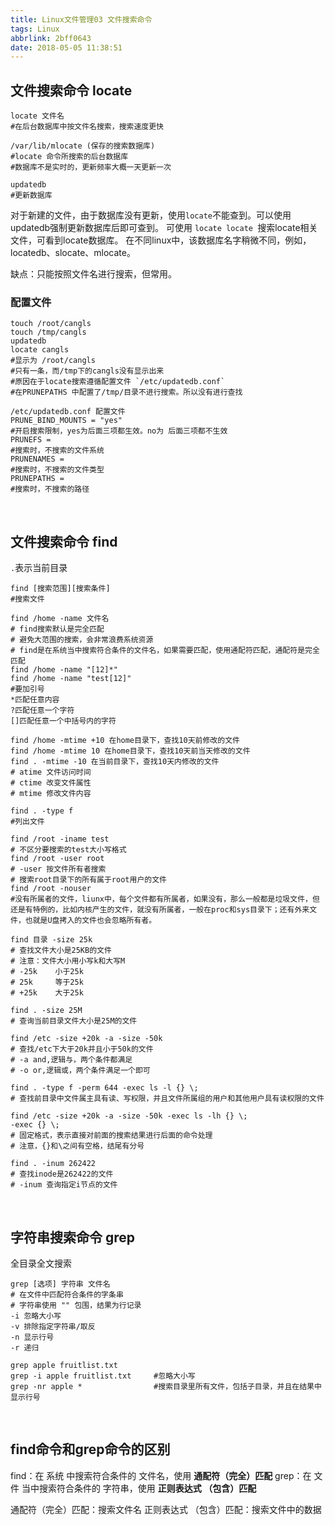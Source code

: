 ```yaml
---
title: Linux文件管理03 文件搜索命令
tags: Linux
abbrlink: 2bff0643
date: 2018-05-05 11:38:51
---
```




## 文件搜索命令 locate 
```
locate 文件名
#在后台数据库中按文件名搜索，搜索速度更快

/var/lib/mlocate (保存的搜索数据库)
#locate 命令所搜索的后台数据库
#数据库不是实时的，更新频率大概一天更新一次

updatedb
#更新数据库
```
对于新建的文件，由于数据库没有更新，使用`locate`不能查到。可以使用 updatedb强制更新数据库后即可查到。
可使用 `locate locate `搜索locate相关文件，可看到locate数据库。 
在不同linux中，该数据库名字稍微不同，例如，locatedb、slocate、mlocate。

缺点：只能按照文件名进行搜索，但常用。
<!--more-->
### 配置文件
```
touch /root/cangls
touch /tmp/cangls
updatedb
locate cangls
#显示为 /root/cangls  
#只有一条，而/tmp下的cangls没有显示出来
#原因在于locate搜索遵循配置文件 `/etc/updatedb.conf`
#在PRUNEPATHS 中配置了/tmp/目录不进行搜索。所以没有进行查找

/etc/updatedb.conf 配置文件
PRUNE_BIND_MOUNTS = "yes"
#开启搜索限制，yes为后面三项都生效。no为 后面三项都不生效
PRUNEFS = 
#搜索时，不搜索的文件系统
PRUNENAMES =
#搜索时，不搜索的文件类型
PRUNEPATHS =
#搜索时，不搜索的路径
```
<br />


## 文件搜索命令 find
`.`表示当前目录

```
find [搜索范围][搜索条件]
#搜索文件

find /home -name 文件名
# find搜索默认是完全匹配
# 避免大范围的搜索，会非常浪费系统资源
# find是在系统当中搜索符合条件的文件名，如果需要匹配，使用通配符匹配，通配符是完全匹配
find /home -name "[12]*"
find /home -name "test[12]"
#要加引号
*匹配任意内容
?匹配任意一个字符
[]匹配任意一个中括号内的字符

find /home -mtime +10 在home目录下，查找10天前修改的文件
find /home -mtime 10 在home目录下，查找10天前当天修改的文件
find . -mtime -10 在当前目录下，查找10天内修改的文件
# atime 文件访问时间
# ctime 改变文件属性
# mtime 修改文件内容

find . -type f
#列出文件

find /root -iname test 
# 不区分要搜索的test大小写格式
find /root -user root 
# -user 按文件所有者搜索
# 搜索root目录下的所有属于root用户的文件
find /root -nouser 
#没有所属者的文件，liunx中，每个文件都有所属者，如果没有，那么一般都是垃圾文件，但还是有特例的，比如内核产生的文件，就没有所属者，一般在proc和sys目录下；还有外来文件，也就是U盘拷入的文件也会忽略所有者。

find 目录 -size 25k
# 查找文件大小是25KB的文件
# 注意：文件大小用小写k和大写M
# -25k    小于25k
# 25k     等于25k
# +25k    大于25k

find . -size 25M 
# 查询当前目录文件大小是25M的文件

find /etc -size +20k -a -size -50k 
# 查找/etc下大于20k并且小于50k的文件
# -a and,逻辑与，两个条件都满足
# -o or,逻辑或，两个条件满足一个即可

find . -type f -perm 644 -exec ls -l {} \;
# 查找前目录中文件属主具有读、写权限，并且文件所属组的用户和其他用户具有读权限的文件

find /etc -size +20k -a -size -50k -exec ls -lh {} \;
-exec {} \; 
# 固定格式，表示直接对前面的搜索结果进行后面的命令处理
# 注意，{}和\之间有空格，结尾有分号

find . -inum 262422 
# 查找inode是262422的文件
# -inum 查询指定i节点的文件
```
<br />

## 字符串搜索命令 grep
全目录全文搜索
```
grep [选项] 字符串 文件名
# 在文件中匹配符合条件的字条串
# 字符串使用 "" 包围，结果为行记录
-i 忽略大小写
-v 排除指定字符串/取反
-n 显示行号
-r 递归

grep apple fruitlist.txt
grep -i apple fruitlist.txt     #忽略大小写
grep -nr apple *                #搜索目录里所有文件，包括子目录，并且在结果中显示行号
```
<br />

## find命令和grep命令的区别

find：在 系统 中搜索符合条件的 文件名，使用 **通配符（完全）匹配**
grep：在 文件 当中搜索符合条件的 字符串，使用 **正则表达式 （包含）匹配**

通配符（完全）匹配：搜索文件名
正则表达式 （包含）匹配：搜索文件中的数据


